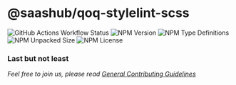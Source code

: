 # @saashub/qoq-stylelint-scss

![GitHub Actions Workflow Status](https://img.shields.io/github/actions/workflow/status/saashub-it/qoq/main.yml) ![NPM Version](https://img.shields.io/npm/v/%40saashub%2Fqoq-stylelint-scss)
![NPM Type Definitions](https://img.shields.io/npm/types/%40saashub%2Fqoq-stylelint-scss) ![NPM Unpacked Size](https://img.shields.io/npm/unpacked-size/%40saashub%2Fqoq-stylelint-scss) ![NPM License](https://img.shields.io/npm/l/%40saashub%2Fqoq-stylelint-scss)

### Last but not least

_Feel free to join us, please read [General Contributing Guidelines](https://github.com/saashub-it/qoq/blob/master/.github/CONTRIBUTING.md)_
